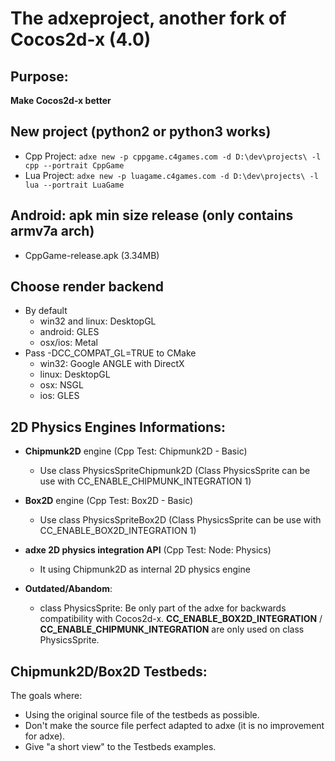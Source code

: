# The adxeproject, another fork of Cocos2d-x (4.0)

## Purpose:
**Make Cocos2d-x better**

## New project (python2 or python3 works)
* Cpp Project: ```adxe new -p cppgame.c4games.com -d D:\dev\projects\ -l cpp --portrait CppGame```
* Lua Project: ```adxe new -p luagame.c4games.com -d D:\dev\projects\ -l lua --portrait LuaGame```

## Android: apk min size release (only contains armv7a arch)
- CppGame-release.apk (3.34MB)

## Choose render backend
- By default
  - win32 and linux: DesktopGL
  - android: GLES
  - osx/ios: Metal
- Pass -DCC_COMPAT_GL=TRUE to CMake
  - win32: Google ANGLE with DirectX
  - linux: DesktopGL
  - osx: NSGL
  - ios: GLES

## 2D Physics Engines Informations:
- **Chipmunk2D** engine (Cpp Test: Chipmunk2D - Basic) 
  - Use class PhysicsSpriteChipmunk2D (Class PhysicsSprite can be use with CC_ENABLE_CHIPMUNK_INTEGRATION 1)
- **Box2D** engine (Cpp Test: Box2D - Basic)
  - Use class PhysicsSpriteBox2D (Class PhysicsSprite can be use with CC_ENABLE_BOX2D_INTEGRATION 1)
- **adxe 2D physics integration API** (Cpp Test: Node: Physics)
  - It using Chipmunk2D as internal 2D physics engine

- **Outdated/Abandom**:
  - class PhysicsSprite: Be only part of the adxe for backwards compatibility with Cocos2d-x.
    **CC_ENABLE_BOX2D_INTEGRATION** / **CC_ENABLE_CHIPMUNK_INTEGRATION** are only used on class PhysicsSprite.

## Chipmunk2D/Box2D Testbeds:
The goals where: 
- Using the original source file of the testbeds as possible. 
- Don't make the source file perfect adapted to adxe (it is no improvement for adxe).
- Give "a short view" to the Testbeds examples.
